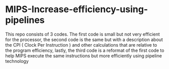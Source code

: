 # MIPS-Increase-efficiency-using-pipelines
This repo consists of 3 codes. The first code is small but not very efficient for the processor, the second code is the same but with a description about the CPI ( Clock Per Instruction ) and other calculations that are relative to the program efficiency, lastly, the third code is a reformat of the first code to help MIPS execute the same instructions but more efficiently using pipeline technology
